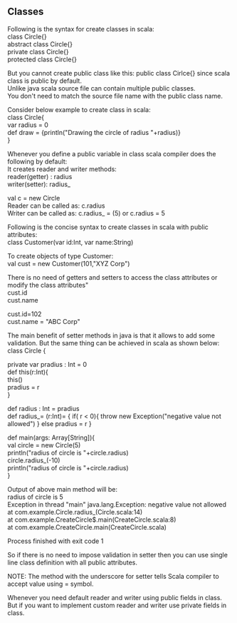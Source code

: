 ## Classes

Following is the syntax for create classes in scala: <br/>
class Circle{} <br/>
abstract class Circle{} <br/>
private class Circle{} <br/>
protected class Circle{} <br/>

But you cannot create public class like this: public class Cirlce{} since scala class is public by default. <br/>
Unlike java scala source file can contain multiple public classes. <br/>
You don't need to match the source file name with the public class name. <br/>

Consider below example to create class in scala: <br/>
class Circle{ <br/>
 var radius = 0 <br/>
 def draw = {println("Drawing the circle of radius "+radius)} <br/>
} <br/>

Whenever you define a public variable in class scala compiler does the following by default: <br/>
It creates reader and writer methods: <br/>
reader(getter) : radius <br/>
writer(setter): radius_ <br/>

val c = new Circle <br/>
Reader can be called as:  c.radius <br/>
Writer can be called as: c.radius_ = (5) or c.radius = 5 <br/>


Following is the concise syntax to create classes in scala with public attributes: <br/>
class Customer(var id:Int, var name:String) <br/>

To create objects of type Customer: <br/>
val cust = new Customer(101,"XYZ Corp") <br/>

There is no need of getters and setters to access the class attributes or modify the class attributes" <br/>
cust.id <br/>
cust.name <br/>

cust.id=102 <br/>
cust.name = "ABC Corp" <br/>

The main benefit of setter methods in java is that it allows to add some validation. But the same thing can be achieved in scala as shown below: <br/>
class Circle { <br/>

  private var pradius : Int = 0 <br/>
  def this(r:Int){ <br/>
    this() <br/>
    pradius = r <br/>
  } <br/>

  def radius : Int = pradius <br/>
   def radius_= (r:Int)= {
    if( r < 0){
      throw new Exception("negative value not allowed")
    } else
    pradius = r
  } <br/>
   
  def main(args: Array[String]){ <br/>
    val circle = new Circle(5) <br/>
    println("radius of circle is "+circle.radius) <br/>
    circle.radius_(-10) <br/>
    println("radius of circle is "+circle.radius) <br/>
  } <br/>
  
 Output of above main method will be: <br/>
 radius of circle is 5 <br/>
 Exception in thread "main" java.lang.Exception: negative value not allowed <br/>
	at com.example.Circle.radius_(Circle.scala:14) <br/>
	at com.example.CreateCircle$.main(CreateCircle.scala:8) <br/>
	at com.example.CreateCircle.main(CreateCircle.scala) <br/>

Process finished with exit code 1 <br/>

So if there is no need to impose validation in setter then you can use single line class definition with all public attributes. <br/>

NOTE: The method  with the underscore for setter tells Scala compiler to accept value using = symbol. <br/>

Whenever you need default reader and writer using public fields in class. But if you want to implement custom reader and writer use private fields in class. <br/>



